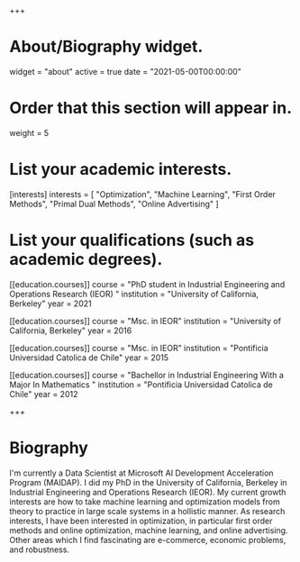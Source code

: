 +++
# About/Biography widget.
widget = "about"
active = true
date = "2021-05-00T00:00:00"

# Order that this section will appear in.
weight = 5

# List your academic interests.
[interests]
  interests = [
    "Optimization",
    "Machine Learning",
    "First Order Methods",
    "Primal Dual Methods",
	"Online Advertising"
  ]

# List your qualifications (such as academic degrees).
[[education.courses]]
  course = "PhD student in Industrial Engineering and Operations Research (IEOR) "
  institution = "University of California, Berkeley"
  year = 2021

[[education.courses]]
  course = "Msc. in IEOR"
  institution = "University of California, Berkeley"
  year = 2016

[[education.courses]]
  course = "Msc. in IEOR"
  institution = "Pontificia Universidad Catolica de Chile"
  year = 2015

[[education.courses]]
  course = "Bachellor in Industrial Engineering With a Major In Mathematics "
  institution = "Pontificia Universidad Catolica de Chile"
  year = 2012
 
+++

# Biography
I'm currently a Data Scientist at Microsoft AI Development Acceleration Program (MAIDAP). I did my PhD in the University of California, Berkeley in Industrial Engineering and Operations Research (IEOR). My current growth interests are how to take machine learning and optimization models from theory to practice in large scale systems in a hollistic manner. As research interests, I have been interested in optimization, in particular first order methods and online optimization, machine learning, and online advertising.  Other areas which I find fascinating are e-commerce, economic problems, and robustness. 